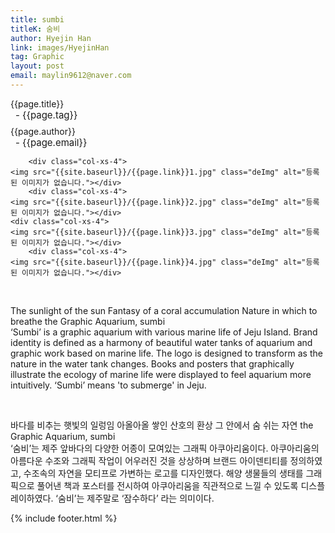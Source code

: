 ```yaml
---
title: sumbi
titleK: 숨비
author: Hyejin Han
link: images/HyejinHan
tag: Graphic
layout: post
email: maylin9612@naver.com
---	
```


<div class="container">

<div class="deDep">
{{page.title}}<br>
<p style="font-size:15px; margin:0px; padding:0px 0px 0px 8px; margin:0px 0px 8px 0px;">- {{page.tag}}</p>
{{page.author}}<br>
<p style="font-size:15px; margin:0px; padding:0px 0px 0px 8px;">- {{page.email}}</p>
</div>


<div class="row" class="imgcolor">
	
		<div class="col-xs-4">
	<img src="{{site.baseurl}}/{{page.link}}1.jpg" class="deImg" alt="등록된 이미지가 없습니다."></div>
		<div class="col-xs-4">
	<img src="{{site.baseurl}}/{{page.link}}2.jpg" class="deImg" alt="등록된 이미지가 없습니다."></div>
	<div class="col-xs-4">
	<img src="{{site.baseurl}}/{{page.link}}3.jpg" class="deImg" alt="등록된 이미지가 없습니다."></div>
		<div class="col-xs-4">
	<img src="{{site.baseurl}}/{{page.link}}4.jpg" class="deImg" alt="등록된 이미지가 없습니다."></div>
	
</div>
<br>

<div class="det lato">


The sunlight of the sun
Fantasy of a coral accumulation
Nature in which to breathe
the Graphic Aquarium, sumbi
<br>
‘Sumbi’ is a graphic aquarium with various marine life of Jeju Island. Brand identity is defined as a harmony of beautiful water tanks of aquarium and graphic work based on marine life. The logo is designed to transform as the nature in the water tank changes. Books and posters that graphically illustrate the ecology of marine life were displayed to feel aquarium more intuitively. ‘Sumbi’ means 'to submerge' in Jeju.



</div>

<br>

<div class="noto">

바다를 비추는 햇빛의 일렁임
아올아올 쌓인 산호의 환상
그 안에서 숨 쉬는 자연
the Graphic Aquarium, sumbi
<br>
‘숨비’는 제주 앞바다의 다양한 어종이 모여있는 그래픽 아쿠아리움이다. 아쿠아리움의 아름다운 수조와 그래픽 작업이 어우러진 것을 상상하며 브랜드 아이덴티티를 정의하였고, 수조속의 자연을 모티프로 가변하는 로고를 디자인했다. 해양 생물들의 생태를 그래픽으로 풀어낸 책과 포스터를 전시하여 아쿠아리움을 직관적으로 느낄 수 있도록 디스플레이하였다. ‘숨비’는 제주말로 ‘잠수하다’ 라는 의미이다. 


</div>
{% include footer.html %} 
